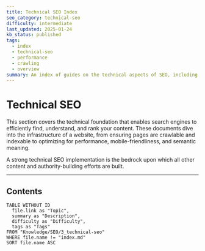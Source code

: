 ```yaml
---
title: Technical SEO Index
seo_category: technical-seo
difficulty: intermediate
last_updated: 2025-01-24
kb_status: published
tags:
  - index
  - technical-seo
  - performance
  - crawling
  - overview
summary: An index of guides on the technical aspects of SEO, including crawlability, rendering, site speed, and semantic comprehension.
---
```


# Technical SEO

This section covers the technical foundation that enables search engines to efficiently find, understand, and rank your content. These documents dive into the infrastructure of a website, from ensuring pages are crawlable and indexable to optimizing for performance, mobile-friendliness, and semantic meaning.

A strong technical SEO implementation is the bedrock upon which all other content and authority-building efforts are built.

---

## Contents

```dataview
TABLE WITHOUT ID
  file.link as "Topic",
  summary as "Description",
  difficulty as "Difficulty",
  tags as "Tags"
FROM "Knowledge/SEO/3_technical-seo"
WHERE file.name != "index.md"
SORT file.name ASC
````